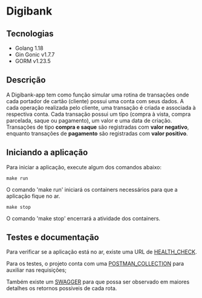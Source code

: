 # Digibank

## Tecnologias
- Golang 1.18
- Gin Gonic v1.7.7
- GORM v1.23.5

## Descrição

A Digibank-app tem como função simular uma rotina de transações onde cada portador de cartão (cliente) possui uma conta com seus dados.
A cada operação realizada pelo cliente, uma transação é criada e associada à respectiva conta.
Cada transação possui um tipo (compra à vista, compra parcelada, saque ou pagamento), um valor e uma data de criação.
Transações de tipo **compra e saque** são registradas com **valor negativo**, enquanto transações de **pagamento** são registradas com **valor positivo**.

## Iniciando a aplicação
Para iniciar a aplicação, execute algum dos comandos abaixo:


```
make run
```
O comando 'make run' iniciará os containers necessários para que a aplicação fique no ar.


```
make stop
```
O comando 'make stop' encerrará a atividade dos containers.


## Testes e documentação
Para verificar se a aplicação está no ar, existe uma URL de [HEALTH_CHECK](http://localhost:8080/health).

Para os testes, o projeto conta com uma [POSTMAN_COLLECTION](https://github.com/kaiqnes/digibank/blob/main/Digibank.postman_collection.json) para auxiliar nas requisições;

Também existe um [SWAGGER](http://localhost:8080/swagger/index.html) para que possa ser observado em maiores detalhes os retornos possiveis de cada rota.
